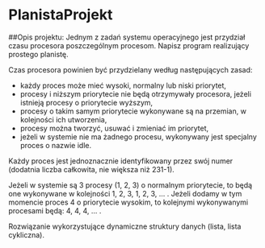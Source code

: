 # PlanistaProjekt
##Opis projektu: 
Jednym z zadań systemu operacyjnego jest przydział czasu procesora poszczególnym procesom. Napisz program realizujący prostego planistę.

Czas procesora powinien być przydzielany według następujących zasad:

- każdy proces może mieć wysoki, normalny lub niski priorytet,
- procesy i niższym priorytecie nie będą otrzymywały procesora, jeżeli istnieją procesy o priorytecie wyższym,
- procesy o takim samym priorytecie wykonywane są na przemian, w kolejności ich utworzenia,
- procesy można tworzyć, usuwać i zmieniać im priorytet,
- jeżeli w systemie nie ma żadnego procesu, wykonywany jest specjalny proces o nazwie idle.

Każdy proces jest jednoznacznie identyfikowany przez swój numer (dodatnia liczba całkowita, nie większa niż 231-1).

Jeżeli w systemie są 3 procesy (1, 2, 3) o normalnym priorytecie, to będą one wykonywane w kolejności 1, 2, 3, 1, 2, 3, ... . Jeżeli dodamy w tym momencie proces 4 o priorytecie wysokim, to kolejnymi wykonywanymi procesami będą: 4, 4, 4, ... .

Rozwiązanie wykorzystujące dynamiczne struktury danych (lista, lista cykliczna).
